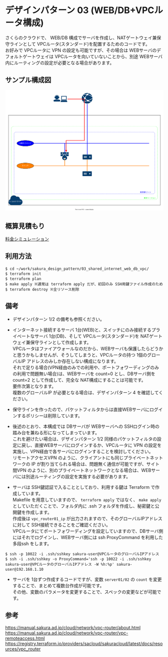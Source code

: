 # デザインパターン 03 (WEB/DB+VPCルータ構成)
さくらのクラウドで、 WEB/DB 構成でサーバを作成し、NATゲートウェイ兼保守ラインとして VPCルータ(スタンダード)を配置するためのコードです。  
お好みで VPCルータに VPN の設定も可能ですが、その場合は WEBサーバのデフォルトゲートウェイは VPCルータを向いていないことから、別途 WEBサーバ内にルーティングの設定が必要となる場合があります。  

## サンプル構成図
![](img/sample_03.drawio.svg)

## 概算見積もり
[料金シミュレーション](https://cloud.sakura.ad.jp/payment/simulation/#/?state=e3N6OiJ0azFiIixzdDp7InVuaXQiOiJtb250aGx5IiwidmFsdWUiOjF9LHNpOiIiLGl0OntzZTpbe3A6MSxxOjEsZGk6W3twOjUscToxfV0sIm9zIjpudWxsLGxhOm51bGwsd2E6bnVsbCxpcGhvOmZhbHNlfSx7cDoxLHE6MSxkaTpbe3A6NSxxOjF9XSwib3MiOm51bGwsbGE6bnVsbCx3YTpudWxsLGlwaG86ZmFsc2V9XSxzdzpbe3A6MSxxOjF9XSx2cDpbe3A6MSxxOjEsd2E6bnVsbH1dfX0=)

## 利用方法
```
$ cd ~/work/sakura_design_pattern/03_shared_internet_web_db_vpc/
$ terraform init
$ terraform plan
$ make apply ※通常は terraform apply だが、初回のみ SSH用鍵ファイル作成のため
$ terraform destroy ※全リソース削除
```

## 備考
* デザインパターン 1/2 の備考も参照ください。

* インターネット接続するサーバ 1台(WEB)と、スイッチにのみ接続するプライベートなサーバ 1台(DB)、そして VPCルータ(スタンダード)を NATゲートウェイ兼保守ラインとして作成します。  
VPCルータはファイアウォールなのだから、WEBサーバも保護したらどうかと思うかもしませんが、そうしてしまうと、VPCルータの持つ 1個のグローバルIP アドレスのみしか存在しない構成になります。  
それで足りる場合(VPN経由のみでの利用や、ポートフォワーディングのみの利用で問題無い場合)は、WEBサーバを count=0 とし、DBサーバ側を count=2 として作成して、完全な NAT構成にすることは可能です。  
要件次第となります。  
複数のグローバルIP が必要となる場合は、デザインパターン 4 を確認してください。  

* 保守ラインを作ったので、パケットフィルタからは直接WEBサーバにログインするポリシーは削除しています。  

* 後述のとおり、本構成では DBサーバが WEBサーバへの SSHログイン時の踏み台を兼ねる形になってしまっています。  
これを避けたい場合は、デザインパターン 1/2 同様のパケットフィルタの設定に戻し、直接WEBサーバにログインするか、VPCルータに VPN の設定を実施し、VPN経由で各サーバにログインすることを検討してください。  
リモートアクセスVPN のように、クライアントにも同じプライベートネットワークの IP が割り当てられる場合は、問題無く通信が可能ですが、サイト間VPN のように、別のプライベートネットワークとなる場合は、WEBサーバには別途ルーティングの設定を実施する必要があります。  

* サーバは SSH鍵認証で入ることとしており、利用する鍵は Terraform で作成しています。  
Makefile を用意していますので、 `terraform apply` ではなく、 `make apply` としていただくことで、フォルダ内に .ssh フォルダを作成し、秘密鍵と公開鍵を作成します。  
作成後は `vpc_router01_ip` が出力されますので、そのグローバルIPアドレスに対して SSH接続できることをご確認ください。  
VPCルータにてポートフォワーディングを設定していますので、DBサーバ側にはそれでログインし、WEBサーバ側には ssh ProxyCommand を利用した多段ssh をします。
```
$ ssh -p 10022 -i .ssh/sshkey sakura-user@VPCルータのグローバルIPアドレス
$ ssh -i .ssh/sshkey -o ProxyCommand='ssh -p 10022 -i .ssh/sshkey sakura-user@VPCルータのグローバルIPアドレス -W %h:%p' sakura-user@192.168.1.10
```

* サーバを 1台ずつ作成するコードですが、変数 `server01/02` の `count` を変更することで、まとめて複数台作成が可能です。  
その他、変数のパラメータを変更することで、スペックの変更などが可能です。  

## 参考
https://manual.sakura.ad.jp/cloud/network/vpc-router/about.html  
https://manual.sakura.ad.jp/cloud/network/vpc-router/vpc-remoteaccess.html  
https://registry.terraform.io/providers/sacloud/sakuracloud/latest/docs/resources/vpc_router  
